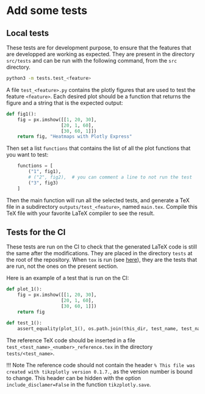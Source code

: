 # Add some tests

## Local tests

These tests are for development purpose, to ensure that the features that are developped are working as expected.
They are present in the directory `src/tests` and can be run with the following command, from the `src` directory.

```bash
python3 -m tests.test_<feature>
```

A file `test_<feature>.py` contains the plotly figures that are used to test the feature `<feature>`.
Each desired plot should be a function that returns the figure and a string that is the expected output:

```python
def fig1():
    fig = px.imshow([[1, 20, 30],
                    [20, 1, 60],
                    [30, 60, 1]])
    return fig, "Heatmaps with Plotly Express"
```

Then set a list `functions` that contains the list of all the plot functions that you want to test:

```python
    functions = [
        ("1", fig1),
        # ("2", fig2),  # you can comment a line to not run the test
        ("3", fig3)
    ]
```

Then the main function will run all the selected tests, and generate a TeX file in a subdirectory `outputs/test_<feature>`, named `main.tex`.
Compile this TeX file with your favorite LaTeX compiler to see the result.


## Tests for the CI

These tests are run on the CI to check that the generated LaTeX code is still the same after the modifications.
They are placed in the directory `tests` at the root of the repository.
When `tox` is run (see [here](contributing.md#run-the-tests-and-look-at-code-coverage)), they are the tests that are run, not the ones on the present section.

Here is an example of a test that is run on the CI:

```python
def plot_1():
    fig = px.imshow([[1, 20, 30],
                    [20, 1, 60],
                    [30, 60, 1]])
    return fig

def test_1():
    assert_equality(plot_1(), os.path.join(this_dir, test_name, test_name + "_1_reference.tex"))
```

The reference TeX code should be inserted in a file `test_<test_name>_<number>_reference.tex` in the directory `tests/<test_name>`.

!!! Note
    The reference code should not contain the header `% This file was created with tikzplotly version 0.1.7.`, as the version number is bound to change.
    This header can be hidden with the option `include_disclamer=False` in the function `tikzplotly.save`.

